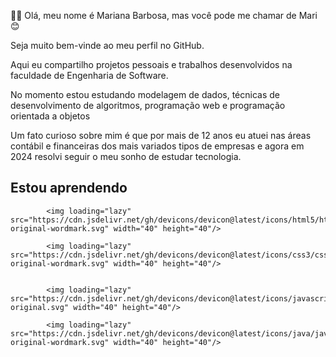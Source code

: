 🏳️‍⚧️ Olá, meu nome é Mariana Barbosa, mas você pode me chamar de Mari 😊

Seja muito bem-vinde ao meu perfil no GitHub.

Aqui eu compartilho projetos pessoais e trabalhos desenvolvidos na faculdade de Engenharia de Software.

No momento estou estudando modelagem de dados, técnicas de desenvolvimento de algoritmos, programação web e programação orientada a objetos

Um fato curioso sobre mim é que por mais de 12 anos eu atuei nas áreas contábil e financeiras dos mais variados tipos de empresas e agora em 2024 resolvi seguir o meu sonho de estudar tecnologia.

## Estou aprendendo
            <img loading="lazy" src="https://cdn.jsdelivr.net/gh/devicons/devicon@latest/icons/html5/html5-original-wordmark.svg" width="40" height="40"/>
          
            <img loading="lazy" src="https://cdn.jsdelivr.net/gh/devicons/devicon@latest/icons/css3/css3-original-wordmark.svg" width="40" height="40"/>
          

            <img loading="lazy" src="https://cdn.jsdelivr.net/gh/devicons/devicon@latest/icons/javascript/javascript-original.svg" width="40" height="40"/>
          
            <img loading="lazy" src="https://cdn.jsdelivr.net/gh/devicons/devicon@latest/icons/java/java-original-wordmark.svg" width="40" height="40"/>
          